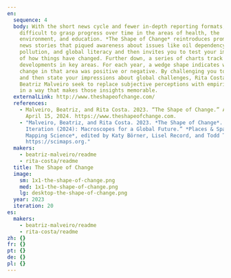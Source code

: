 ```yaml
---
en:
  sequence: 4
  body: With the short news cycle and fewer in-depth reporting formats, it is
    difficult to grasp progress over time in the areas of health, the
    environment, and education. *The Shape of Change* reintroduces prominent
    news stories that piqued awareness about issues like oil dependency, air
    pollution, and global literacy and then invites you to test your impressions
    of how things have changed. Further down, a series of charts track
    developments in key areas. For each year, a wedge shape indicates whether
    change in that area was positive or negative. By challenging you to reflect
    and then state your impressions about global challenges, Rita Costa and
    Beatriz Malveiro seek to replace subjective perceptions with empirical data
    in a way that makes those insights memorable.
  externalLink: http://www.theshapeofchange.com/
  references:
    - Malveiro, Beatriz, and Rita Costa. 2023. “The Shape of Change.” Accessed
      April 15, 2024. https://www.theshapeofchange.com.
    - "Malveiro, Beatriz, and Rita Costa. 2023. *The Shape of Change*. In “20th
      Iteration (2024): Macroscopes for a Global Future.” *Places & Spaces:
      Mapping Science*, edited by Katy Börner, Lisel Record, and Todd Theriault.
      https://scimaps.org."
  makers:
    - beatriz-malveiro/readme
    - rita-costa/readme
  title: The Shape of Change
  image:
    sm: 1x1-the-shape-of-change.png
    med: 1x1-the-shape-of-change.png
    lg: desktop-the-shape-of-change.png
  year: 2023
  iteration: 20
es:
  makers:
    - beatriz-malveiro/readme
    - rita-costa/readme
zh: {}
fr: {}
pt: {}
de: {}
pl: {}
---
```

